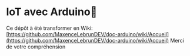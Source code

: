 
# IoT avec Arduino:satellite:

Ce dépôt à été transformer en Wiki:
[https://github.com/MaxenceLebrunDEV/doc-arduino/wiki/Accueil](https://github.com/MaxenceLebrunDEV/doc-arduino/wiki/Accueil)
Merci de votre compréhension
